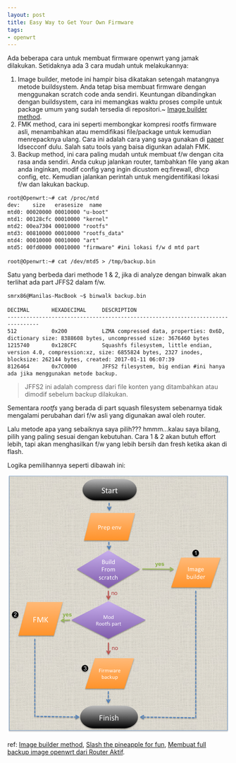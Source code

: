 ```yaml
---
layout: post
title: Easy Way to Get Your Own Firmware
tags:
- openwrt
---
```


Ada beberapa cara untuk membuat firmware openwrt yang jamak dilakukan. Setidaknya ada 3 cara mudah untuk melakukannya:

1. Image builder, metode ini hampir bisa dikatakan setengah matangnya metode buildsystem. Anda tetap bisa membuat firmware dengan menggunakan scratch code anda sendiri. Keuntungan dibandingkan dengan buildsystem, cara ini memangkas waktu proses compile untuk package umum yang sudah tersedia di repositori.~ [Image builder method](https://openwrt.org/docs/guide-user/additional-software/imagebuilder).
2. FMK method, cara ini seperti membongkar kompresi rootfs firmware asli, menambahkan atau memdifikasi file/package untuk kemudian menrepacknya ulang. Cara ini adalah cara yang saya gunakan di [paper](https://github.com/smrx86/STPF2/raw/master/WP_Firmware%20Hacking%2C%20Slash%20the%20Pineapple%20for%20Fun%20(en).pdf) Idsecconf dulu. Salah satu tools yang baisa digunkan adalah FMK.
3. Backup method, ini cara paling mudah untuk membuat f/w dengan cita rasa anda sendiri. Anda cukup jalankan router, tambahkan file yang akan anda inginkan, modif config yang ingin dicustom eq:firewall, dhcp config, etc. Kemudian jalankan perintah untuk mengidentifikasi lokasi f/w dan lakukan backup. 

```
root@Openwrt:~# cat /proc/mtd
dev:    size   erasesize  name
mtd0: 00020000 00010000 "u-boot"
mtd1: 00128cfc 00010000 "kernel"
mtd2: 00ea7304 00010000 "rootfs"
mtd3: 00810000 00010000 "rootfs_data"
mtd4: 00010000 00010000 "art"
mtd5: 00fd0000 00010000 "firmware" #ini lokasi f/w d mtd part

root@Openwrt:~# cat /dev/mtd5 > /tmp/backup.bin
```
Satu yang berbeda dari methode 1 & 2, jika di analyze dengan binwalk akan terlihat ada part JFFS2 dalam f/w.

```
smrx86@Manilas-MacBook ~$ binwalk backup.bin

DECIMAL       HEXADECIMAL     DESCRIPTION
--------------------------------------------------------------------------------
512           0x200           LZMA compressed data, properties: 0x6D, dictionary size: 8388608 bytes, uncompressed size: 3676460 bytes
1215740       0x128CFC        Squashfs filesystem, little endian, version 4.0, compression:xz, size: 6855824 bytes, 2327 inodes, blocksize: 262144 bytes, created: 2017-01-11 06:07:39
8126464       0x7C0000        JFFS2 filesystem, big endian #ini hanya ada jika menggunakan metode backup.
```

>JFFS2 ini adalah compress dari file konten yang ditambahkan atau dimodif sebelum backup dilakukan. 

Sementara _rootfs_ yang berada di part squash filesystem sebenarnya tidak mengalami perubahan dari f/w asli yang digunakan awal oleh router.

Lalu metode apa yang sebaiknya saya pilih??? hmmm...kalau saya bilang, pilih yang paling sesuai dengan kebutuhan. Cara 1 & 2 akan butuh effort lebih, tapi akan menghasilkan f/w yang lebih bersih dan fresh ketika akan di flash.

Logika pemilihannya seperti dibawah ini:

![alt text](/images/optionbuilder.png "optionbuild") 

ref: [Image builder method](https://openwrt.org/docs/guide-user/additional-software/imagebuilder), [Slash the pineapple for fun](https://github.com/smrx86/STPF2/raw/master/WP_Firmware%20Hacking%2C%20Slash%20the%20Pineapple%20for%20Fun%20(en).pdf), [Membuat full backup image openwrt dari Router Aktif](http://inranrumani.blogspot.com/2011/10/membuat-full-backup-image-openwrt-dari.html).
